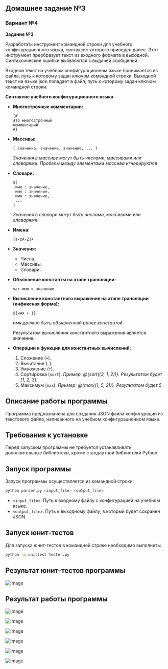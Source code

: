 ## Домашнее задание №3

### Вариант №4

**Задание №3**

Разработать инструмент командной строки для учебного конфигурационного языка, синтаксис которого приведен далее. Этот инструмент преобразует текст из входного формата в выходной. Синтаксические ошибки выявляются с выдачей сообщений.

Входной текст на учебном конфигурационном языке принимается из файла, путь к которому задан ключом командной строки. Выходной текст на языке json попадает в файл, путь к которому задан ключом командной строки.

**Синтаксис учебного конфигурационного языка**

-   **Многострочные комментарии:**

    ```
    {#
    Это многострочный
    комментарий
    #}
    ```

-   **Массивы:**

    ```
    ( значение, значение, значение, ... )
    ```
    *Значения в массиве могут быть числами, массивами или словарями. Пробелы между элементами массива игнорируются*

-   **Словари:**

    ```
    $[
     имя : значение,
     имя : значение,
     имя : значение,
     ...
    ]
    ```
    *Значения в словаре могут быть числами, массивами или словарями.*

-   **Имена:**

    ```
    [a-zA-Z]+
    ```

-   **Значения:**

    -   Числа.
    -   Массивы.
    -   Словари.

-   **Объявление константы на этапе трансляции:**

    ```
    var имя = значение
    ```

-   **Вычисление константного выражения на этапе трансляции (инфиксная форма):**

    ```
    @{имя + 1}
    ```
    *имя должно быть объявленной ранее константой.*

    Результатом вычисления константного выражения является значение.

-   **Операции и функции для константных вычислений:**

    1.  Сложение (`+`).
    2.  Вычитание (`-`).
    3.  Умножение (`*`).
    4.  Сортировка (`sort`). *Пример: @{sort((3, 1, 2))}. Результатом будет [1, 2, 3]*
    5.  Максимум (`max`). *Пример: @{max((1, 5, 2))}. Результатом будет 5*

## Описание работы программы

Программа предназначена для создания JSON файла конфигурации из текстового файла, написанного на учебном конфигурационном языке.

## Требования к установке

Перед запуском программы не требуется устанавливать дополнительные библиотеки, кроме стандартной библиотеки Python.

## Запуск программы

Запуск программы осуществляется из командной строки:

```bash
python parser.py <input_file> <output_file>
```

-   `<input_file>`: Путь к входному файлу с конфигурацией на учебном языке.
-   `<output_file>`: Путь к выходному файлу, в который будет сохранен JSON.

## Запуск юнит-тестов

Для запуска юнит-тестов в командной строке необходимо выполнить:

```bash
python -m unittest tester.py
```

## Результат юнит-тестов программы

![image](https://github.com/user-attachments/assets/8da80293-60ee-41cf-bbac-da78c32f422a)

## Результат работы программы

![image](https://github.com/user-attachments/assets/f44ad191-d492-4dc8-8ef5-17049cb1a619)

![image](https://github.com/user-attachments/assets/2005e642-2f71-490e-a8a2-c412d39663e2)

![image](https://github.com/user-attachments/assets/b5f37481-ad5e-4579-8465-250b416d4b51)

![image](https://github.com/user-attachments/assets/33697db2-e781-4512-97d6-5f12bcdb8978)

![image](https://github.com/user-attachments/assets/f8cbb14f-1583-4995-9387-61afdcc85e02)

![image](https://github.com/user-attachments/assets/49b2ea0b-b3ba-424f-a8e0-63dff780a72d)


